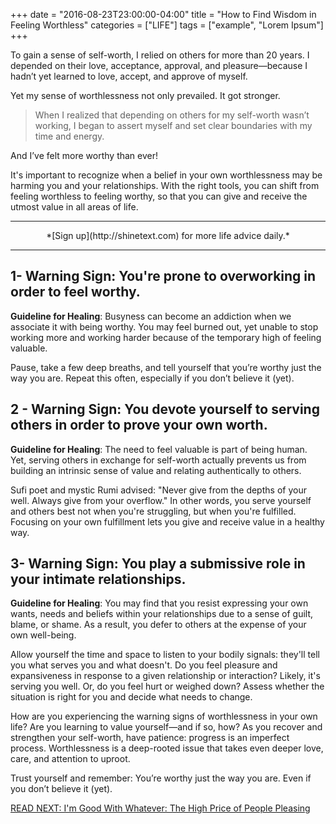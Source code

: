 +++
  date = "2016-08-23T23:00:00-04:00"
  title = "How to Find Wisdom in Feeling Worthless"
  categories = ["LIFE"]
  tags = ["example", "Lorem Ipsum"]
+++



To gain a sense of self-worth, I relied on others for more than 20 years. I depended on their love, acceptance, approval, and pleasure—because I hadn’t yet learned to love, accept, and approve of myself.

Yet my sense of worthlessness not only prevailed. It got stronger. 

> When I realized that depending on others for my self-worth wasn’t working, I began to assert myself and set clear boundaries with my time and energy. 

And I’ve felt more worthy than ever!

It's important to recognize when a belief in your own worthlessness may be harming you and your relationships. With the right tools, you can shift from feeling worthless to feeling worthy, so that you can give and receive the utmost value in all areas of life. 

---

<center>*[Sign up](http://shinetext.com) for more life advice daily.* </center>

---


## 1- __Warning Sign__: You're prone to overworking in order to feel worthy.

  __Guideline for Healing__: Busyness can become an addiction when we associate it with being worthy. You may feel burned out, yet unable to stop working more and working harder because of the temporary high of feeling valuable.

  Pause, take a few deep breaths, and tell yourself that you’re worthy just the way you are. Repeat this often, especially if you don’t believe it (yet).

## 2 - __Warning Sign__: You devote yourself to serving others in order to prove your own worth.

  __Guideline for Healing__: The need to feel valuable is part of being human. Yet, serving others in exchange for self-worth actually prevents us from building an intrinsic sense of value and relating authentically to others.

  Sufi poet and mystic Rumi advised: "Never give from the depths of your well. Always give from your overflow." In other words, you serve yourself and others best not when you're struggling, but when you're fulfilled. Focusing on your own fulfillment lets you give and receive value in a healthy way.

## 3- __Warning Sign__: You play a submissive role in your intimate relationships. 

  __Guideline for Healing__: You may find that you resist expressing your own wants, needs and beliefs within your relationships due to a sense of guilt, blame, or shame. As a result, you defer to others at the expense of your own well-being. 

  Allow yourself the time and space to listen to your bodily signals: they'll tell you what serves you and what doesn't. Do you feel pleasure and expansiveness in response to a given relationship or interaction? Likely, it's serving you well. Or, do you feel hurt or weighed down? Assess whether the situation is right for you and decide what needs to change. 

How are you experiencing the warning signs of worthlessness in your own life? Are you learning to value yourself—and if so, how? As you recover and strengthen your self-worth, have patience: progress is an imperfect process. Worthlessness is a deep-rooted issue that takes even deeper love, care, and attention to uproot.

Trust yourself and remember: You’re worthy just the way you are. Even if you don’t believe it (yet). 

[READ NEXT: I'm Good With Whatever: The High Price of People Pleasing](http://advice.shinetext.com/articles/im-good-with-whatever-the-high-price-of-people-pleasing/)

<div class="pubexchange_module" id="pubexchange_below_content" data-pubexchange-module-id="2323"></div>

<script>(function(w, d, s, id) {
  w.PUBX=w.PUBX || {pub: "shine_text", discover: false, lazy: true};
  var js, pjs = d.getElementsByTagName(s)[0];
  if (d.getElementById(id)) return;
  js = d.createElement(s); js.id = id; js.async = true;
  js.src = "//main.pubexchange.com/loader.min.js";
  pjs.parentNode.insertBefore(js, pjs);
}(window, document, "script", "pubexchange-jssdk"));</script>

